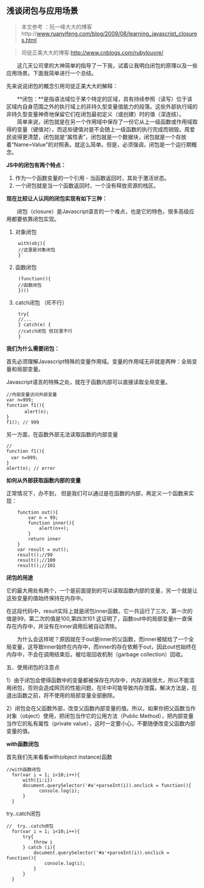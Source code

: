 浅谈闭包与应用场景
--
> 本文参考 ：阮一峰大大的博客http://www.ruanyifeng.com/blog/2009/08/learning_javascript_closures.html

>司徒正美大大的博客:http://www.cnblogs.com/rubylouvre/

　　这几天公司里的大神简单的指导了一下我，试着让我明白闭包的原理以及一些应用场景。下面我简单进行一个总结。

 先来说说闭包的概念引用司徒正美大大的解释：
　　

　　**闭包：**是指语法域位于某个特定的区域，具有持续参照（读写）位于该区域内自身范围之外的执行域上的非持久型变量值能力的段落。这些外部执行域的非持久型变量神奇地保留它们在闭包最初定义（或创建）时的值（深连结）。  
　　简单来说，闭包就是在另一个作用域中保存了一份它从上一级函数或作用域取得的变量（键值对），而这些键值对是不会随上一级函数的执行完成而销毁。周爱民说得更清楚，闭包就是“属性表”，闭包就是一个数据块，闭包就是一个存放着“Name=Value”的对照表。就这么简单。但是，必须强调，闭包是一个运行期概念。


**JS中的闭包有两个特点：**
		
1. 作为一个函数变量的一个引用 - 当函数返回时，其处于激活状态。
2. 一个闭包就是当一个函数返回时，一个没有释放资源的栈区。


**现在比较让人认同的闭包实现有如下三种：**  

　　闭包（closure）是Javascript语言的一个难点，也是它的特色，很多高级应用都要依靠闭包实现。

1. 对象闭包

	  	with(obj){
	   	//这里是对象闭包
	    }`

2. 函数闭包

		(function(){
    	//函数闭包
   		})()

3. catch闭包 （IE不行）

		try{
		//...
		} catch(e) {
		//catch闭包 但IE里不行
		}



**我们为什么需要闭包：**


首先必须理解Javascript特殊的变量作用域。变量的作用域无非就是两种：全局变量和局部变量。

Javascript语言的特殊之处，就在于函数内部可以直接读取全局变量。
		
	//内部变量访问外部变量
	var n=999;
	function f1(){
	　　　　alert(n);
	}
	f1(); // 999


另一方面，在函数外部无法读取函数的内部变量

	//
	function f1(){
	　var n=999;
	}
	alert(n); // error

**如何从外部获取函数内部的变量**

正常情况下，办不到， 但是我们可以通过是在函数的内部，再定义一个函数来实现：

        function out(){
            var n = 99;
            function inner(){
                alert(n++);
            }
            return inner
        }
        var result = out();
        result();//99
        result();//100
        result();//101


**闭包的用途**

它的最大用处有两个，一个是前面提到的可以读取函数内部的变量，另一个就是让这些变量的值始终保持在内存中。


在这段代码中，result实际上就是闭包inner函数。它一共运行了三次，第一次的值是99，第二次的值是100,第四次101 这证明了，函数out中的局部变量n一直保存在内存中，并没有在inner调用后被自动清除。

　　为什么会这样呢？原因就在于out是inner的父函数，而inner被赋给了一个全局变量，这导致inner始终在内存中，而inner的存在依赖于out，因此out也始终在内存中，不会在调用结束后，被垃圾回收机制（garbage collection）回收。

五、使用闭包的注意点

1）由于闭包会使得函数中的变量都被保存在内存中，内存消耗很大，所以不能滥用闭包，否则会造成网页的性能问题，在IE中可能导致内存泄露。解决方法是，在退出函数之前，将不使用的局部变量全部删除。


2）闭包会在父函数外部，改变父函数内部变量的值。所以，如果你把父函数当作对象（object）使用，把闭包当作它的公用方法（Public Method），把内部变量当作它的私有属性（private value），这时一定要小心，不要随便改变父函数内部变量的值。

**with函数闭包**

首先我们先来看看with(object instance)函数
	  
	//with函数闭包
      for(var i = 1; i<10;i++){
          with({i:i})
          document.querySelector('#a'+parseInt(i)).onclick = function(){
                console.log(i);
          }
      }
        
	





try..catch闭包
	
	//	try..catch闭包
      for(var i = 1; i<10;i++){
          try{
              throw i
          } catch (i){
              document.querySelector('#a'+parseInt(i)).onclick = function(){
                  console.log(i);
              }
          }
      }